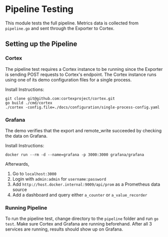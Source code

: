 # Pipeline Testing

This module tests the full pipeline. Metrics data is collected from `pipeline.go` and sent
through the Exporter to Cortex.

## Setting up the Pipeline

### Cortex
The pipeline test requires a Cortex instance to be running since the Exporter is sending
POST requests to Cortex's endpoint. The Cortex instance runs using one of its demo
configuration files for a single process.

Install Instructions:
```shell
git clone git@github.com:cortexproject/cortex.git
go build ./cmd/cortex
./cortex -config.file=./docs/configuration/single-process-config.yaml
```

### Grafana
The demo verifies that the export and remote_write succeeded by checking the data on
Grafana.

Install Instructions:
```shell
docker run --rm -d --name=grafana -p 3000:3000 grafana/grafana
```

Afterwards, 
1. Go to `localhost:3000`
2. Login with `admin:admin` for `username:password`
3. Add `http://host.docker.internal:9009/api/prom` as a Prometheus data source
4. Add a dashboard and query either `a_counter` or `a_value_recorder`

### Running Pipeline
To run the pipeline test, change directory to the `pipeline` folder and run `go test`.
Make sure Cortex and Grafana are running beforehand. After all 3 services are running,
results should show up on Grafana.